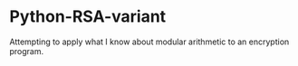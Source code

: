 # Python-RSA-variant
Attempting to apply what I know about modular arithmetic to an encryption program.
